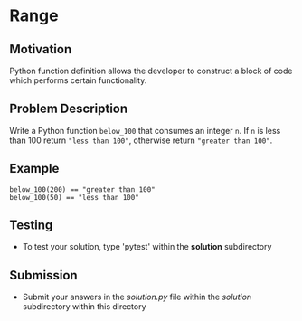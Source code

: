 # Range

## Motivation
Python function definition allows the developer to construct a block of code which performs certain functionality. 

## Problem Description
Write a Python function `below_100` that consumes an integer `n`.
If `n` is less than 100 return `"less than 100"`, otherwise return `"greater than 100"`.

## Example
```
below_100(200) == "greater than 100"
below_100(50) == "less than 100"
```

## Testing
* To test your solution, type 'pytest' within the **solution** subdirectory

## Submission
* Submit your answers in the *solution.py* file within the *solution* subdirectory within this directory
